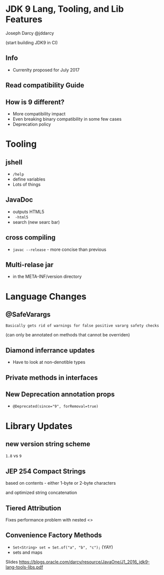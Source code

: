 # JDK 9 Lang, Tooling, and Lib Features
Joseph Darcy @jddarcy

(start building JDK9 in CI)

## Info
 - Currenlty proposed for July 2017

## Read compatibility Guide

## How is 9 different?
 - More compatibility impact
 - Even breaking binary compatibility in some few cases
 - Deprecation policy

# Tooling

## jshell
 * `/help`
 * define variables
 * Lots of things

## JavaDoc
 * outputs HTML5
 * ` -html5`
 * search (new searc bar)

## cross compiling
 * `javac --release` - more concise than previous

## Multi-relase jar
 * in the META-INF/version directory

# Language Changes

## @SafeVarargs
	Basically gets rid of warnings for false positive vararg safety checks

 (can only be annotated on methods that cannot be overriden) 

## Diamond inferrance updates
 * Have to look at non-denotible types

## Private methods in interfaces

## New Deprecation annotation props
 * `@Deprecated(since="9", forRemoval=true)`

# Library Updates

## new version string scheme
`1.8` vs `9`

## JEP 254 Compact Strings
based on contents - either 1-byte or 2-byte characters

and optimized string concatenation

## Tiered Attribution
Fixes performance problem with nested <>

## Convenience Factory Methods
 * `Set<String> set = Set.of("a", "b", "c");` (YAY)
 * sets and maps
 


 Slides 
 https://blogs.oracle.com/darcy/resource/JavaOne/J1_2016_jdk9-lang-tools-libs.pdf
